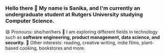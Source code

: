 ### Hello there 👋 My name is Sanika, and I'm currently an undergraduate student at Rutgers University studying Computer Science.

😄  Pronouns: she/her/hers
🔭  I am exploring different fields in technology such as **software engineering, product management, data science, and security.**
💭  Other interests: reading, creative writing, indie films, plant-based cooking, bookstores and more.

